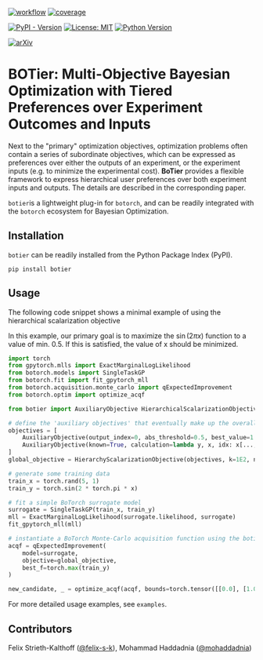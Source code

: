 [![workflow](https://github.com/fsk-lab/botier/actions/workflows/ci.yml/badge.svg)](https://github.com/fsk-lab/botier/actions/workflows/ci.yml/badge.svg)
[![coverage](https://img.shields.io/codecov/c/github/fsk-lab/botier)](https://img.shields.io/codecov/c/github/fsk-lab/botier)

[![PyPI - Version](https://img.shields.io/pypi/v/botier?label=PyPI)](https://pypi.org/project/botier/)
[![License: MIT](https://img.shields.io/badge/License-MIT-yellow.svg)](https://opensource.org/licenses/MIT)
[![Python Version](https://img.shields.io/badge/Python-3.8%2B-blue?logo=python&logoColor=white)](https://www.python.org/)

[![arXiv](https://img.shields.io/badge/arXiv-1234.56789-b31b1b.svg)](https://arxiv.org/abs/1234.56789)

# BOTier: Multi-Objective Bayesian Optimization with Tiered Preferences over Experiment Outcomes and Inputs

Next to the "primary" optimization objectives, optimization problems often contain a series of subordinate objectives, which can be expressed as preferences over either the outputs of an experiment, or the experiment inputs (e.g. to minimize the experimental cost). **BoTier** provides a flexible framework to express hierarchical user preferences over both experiment inputs and outputs. The details are described in the corresponding paper. 

```botier```is a lightweight plug-in for ```botorch```, and can be readily integrated with the ```botorch``` ecosystem for Bayesian Optimization. 


## Installation

```botier``` can be readily installed from the Python Package Index (PyPI).

```shell
pip install botier
```

## Usage

The following code snippet shows a minimal example of using the hierarchical scalarization objective 

In this example, our primary goal is to maximize the $\sin(2\pi x)$ function to a value of min. 0.5. If this is satisfied, the value of x should be minimized. 

```python
import torch
from gpytorch.mlls import ExactMarginalLogLikelihood
from botorch.models import SingleTaskGP
from botorch.fit import fit_gpytorch_mll
from botorch.acquisition.monte_carlo import qExpectedImprovement
from botorch.optim import optimize_acqf

from botier import AuxiliaryObjective HierarchicalScalarizationObjective

# define the 'auxiliary objectives' that eventually make up the overall optimization objective
objectives = [
    AuxiliaryObjective(output_index=0, abs_threshold=0.5, best_value=1.0, worst_value=-1.0)
    AuxiliaryObjective(known=True, calculation=lambda y, x, idx: x[..., 0], abs_theshold=0.0, best_value=0.0, worst_value=1.0)
]
global_objective = HierarchyScalarizationObjective(objectives, k=1E2, normalized_objectives=True)

# generate some training data
train_x = torch.rand(5, 1)
train_y = torch.sin(2 * torch.pi * x)

# fit a simple BoTorch surrogate model
surrogate = SingleTaskGP(train_x, train_y)
mll = ExactMarginalLogLikelihood(surrogate.likelihood, surrogate)
fit_gpytorch_mll(mll)

# instantiate a BoTorch Monte-Carlo acquisition function using the botier.HierarchyScalarizationObjective as the 'objective' argument
acqf = qExpectedImprovement(
    model=surrogate,
    objective=global_objective,
    best_f=torch.max(train_y)
)

new_candidate, _ = optimize_acqf(acqf, bounds=torch.tensor([[0.0], [1.0]]), q=1, num_restarts=5, raw_samples=512)
```

For more detailed usage examples, see ```examples```.

## Contributors

Felix Strieth-Kalthoff ([@felix-s-k](https://github.com/felix-s-k)), Mohammad Haddadnia ([@mohaddadnia](https://github.com/Mohaddadnia)) 
